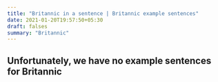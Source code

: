```yaml
---
title: "Britannic in a sentence | Britannic example sentences"
date: 2021-01-20T19:57:50+05:30
draft: falses
summary: "Britannic"
---
```

## Unfortunately, we have no example sentences for Britannic                 
